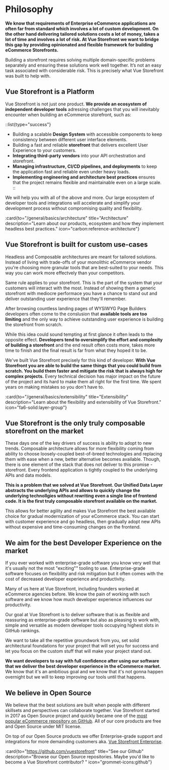 # Philosophy

**We know that requirements of Enterprise eCommerce applications are often far from standard which involves a lot of custom development. On the other hand delivering tailored solutions costs a lot of money, takes a lot of time and involves a lot of risk. At Vue Storefront we want to bridge this gap by providing opinionated and flexible framework for building eCommerce Storefronts.**

Building a storefront requires solving multiple domain-specific problems separately and ensuring these solutions work well together. It’s not an easy task associated with considerable risk. This is precisely what Vue Storefront was built to help with.

## Vue Storefront is a Platform

Vue Storefront is not just one product. **We provide an ecosystem of independent developer tools** adressing challenges that you will inevitably encounter when building an eCommerce storefront, such as:

::list{type="success"}
- Building a scalable **Design System** with accessible components to keep consistency between different user interface elements.
- Building a fast and reliable **storefront** that delivers excellent User Experience to your customers.
- **Integrating third-party vendors** into your API orchestration and storefront.
- **Managing infrastructure, CI/CD pipelines, and deployments** to keep the application fast and reliable even under heavy loads.
- **Implementing engineering and architecture best practices** ensures that the project remains flexible and maintainable even on a large scale.
::

We will help you with all of the above and more. Our large ecosystem of developer tools and integrations will accelerate and simplify your development process without compromising quality and flexibility.

:card{to="/general/basics/architecture" title="Architecture" description="Learn about our products, ecosystem and how they implement headless best practices." icon="carbon:reference-architecture"}

## Vue Storefront is built for custom use-cases

Headless and Composable architectures are meant for tailored solutions. Instead of living with trade-offs of your monolithic eCommerce vendor you're choosing more granular tools that are best-suited to your needs. This way you can work more effectvely than your competitors.

Same rule applies to your storefront. This is the part of the system that your customers will interact with the most. Instead of showing them a generic storefront with mediocre performace you have a chance to stand out and deliver outstanding user experience that they'll remember.

After browsing countless landing pages of WYSIWYG Page Builders developers often come to the conslusion that **available tools are too limiting** and the only way to achieve outstanding user experience is building the storefront from scratch.

While this idea could sound tempting at first glance it often leads to the opposite effect. **Developers tend to oversimplify the effort and complexity of building a storefront** and the end result often costs more, takes more time to finish and the final result is far from what they hoped it to be.

We've built Vue Storefront precisely for this kind of developer. **With Vue Storefront you are able to build the same things that you could build from scratch. You build them faster and mitigate the risk that is always high for complex projects.** Every technical decision has major impact on the future of the project and its hard to make them all right for the first time. We spent years on making mistakes so you don't have to.

:card{to="/general/basics/extensibility" title="Extensibility" description="Learn about the flexibility and extensibility of Vue Storefront." icon="fa6-solid:layer-group"}

## Vue Storefront is the only truly composable storefront on the market

These days one of the key drivers of success is ability to adopt to new trends. Composable architecture allows for more flexibility coming from ability to choose loosely-coupled best-of-breed technologies and replacing them with ease when a new, better alternative becomes available. Though, there is one element of the stack that does not deliver to this promise - storefront. Every frontend application is tightly coupled to the underlyimg APIs and data models. 

**This is a problem that we solved at Vue Storefront. Our Unified Data Layer abstracts the underlying APIs and allows to quickly change the underlying technollgies without rewriting even a single line of frontend code. It is the first truly composable storefront available on the market.**

This allows for better agility and makes Vue Storefront the best available choice for gradual modernization of your eCommerce stack. You can start with customer experience and go headless, then gradually adopt new APIs without expensive and time-consuming changes on the frontend.

## We aim for the best Developer Experience on the market

If you ever worked with enterprise-grade software you know very well that it's usually not the most "exciting"" tooling to use. Enterprise-grade software focuses on flexibility and risk mitigation but it often comes with the cost of decreased developer experience and productivity. 

Many of us here at Vue Storefront, including founders worked at eCommerce agencies before. We know the pain of working with such software and we know how much developer experience influences our productivity. 

Our goal at Vue Storefront is to deliver software that is as flexible and reassuring as enterprise-grade software but also as pleasing to work with, simple and versatile as modern developer tools occupying highest slots in GitHub rankings.

We want to take all the repetitive groundwork from you, set solid architectural foundations for your project that will set you for success and let you focus on the custom stuff that will make your project stand out.

**We want developers to say with full confidence after using our software that we deliver the best developer experience in the eCommerce market.** We know that it's an ambitious goal and we know that it's not gonna happen overnight but we will to keep improving our tools until that happens.

## We believe in Open Source

We believe that the best solutions are built when people with different skillsets and perspectives can collaborate together. Vue Storefront started in 2017 as Open Source project and quickly became one of the [most popular eCommerce repository on GitHub](https://github.com/topics/ecommerce). All of our core products are free and Open Source under MIT license. 

On top of our Open Source products we offer Enterprise-grade support and integrations for more demainding customers aka. [Vue Storefront Enterprise](/enterprise).

:card{to="https://github.com/vuestorefront" title="See our Github" description="Browse our Open Source repositories. Maybe you'd like to become a Vue Storefront contributor? " icon="grommet-icons:github"}